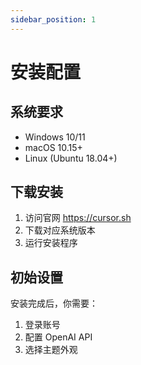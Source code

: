 ```yaml
---
sidebar_position: 1
---
```


# 安装配置

## 系统要求

- Windows 10/11
- macOS 10.15+
- Linux (Ubuntu 18.04+)

## 下载安装

1. 访问官网 https://cursor.sh
2. 下载对应系统版本
3. 运行安装程序

## 初始设置

安装完成后，你需要：
1. 登录账号
2. 配置 OpenAI API
3. 选择主题外观 